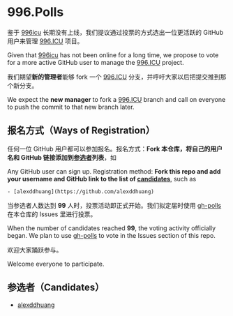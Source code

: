 # 996.Polls

鉴于 [996icu](https://github.com/996icu) 长期没有上线，我们提议通过投票的方式选出一位更活跃的 GitHub 用户来管理 [996.ICU](https://github.com/996icu/996.ICU) 项目。

Given that [996icu](https://github.com/996icu) has not been online for a long time, we propose to vote for a more active GitHub user to manage the [996.ICU](https://github.com/996icu/996.ICU) project.

我们期望**新的管理者**能够 fork 一个 [996.ICU](https://github.com/996icu/996.ICU) 分支，并呼吁大家以后把提交推到那个新分支。

We expect the **new manager** to fork a [996.ICU](https://github.com/996icu/996.ICU) branch and call on everyone to push the commit to that new branch later.

## 报名方式（Ways of Registration）

任何一位 GitHub 用户都可以参加报名。报名方式：**Fork 本仓库，将自己的用户名和 GitHub 链接添加到[参选者](#参选者)列表**，如

Any GitHub user can sign up. Registration method: **Fork this repo and add your username and GitHub link to the list of [candidates](#参选者)**, such as

```
- [alexddhuang](https://github.com/alexddhuang)
```

当参选者人数达到 **99** 人时，投票活动即正式开始。我们拟定届时使用 [gh-polls](https://github.com/apex/gh-polls) 在本仓库的 Issues 里进行投票。

When the number of candidates reached **99**, the voting activity officially began. We plan to use [gh-polls](https://github.com/apex/gh-polls) to vote in the Issues section of this repo.

欢迎大家踊跃参与。

Welcome everyone to participate.

## 参选者（Candidates）

- [alexddhuang](https://github.com/alexddhuang)
